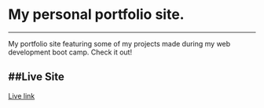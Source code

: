 # My personal portfolio site. 
---
My portfolio site featuring some of my projects made during my web development boot camp. Check it out!

##Live Site
---
[Live link](http://pn-portfolio.surge.sh)
